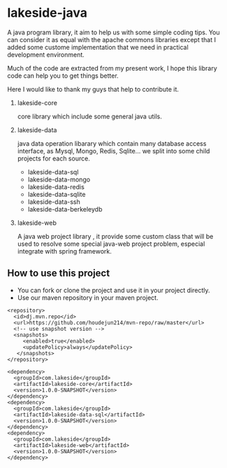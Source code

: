 lakeside-java
=============

A java program library, it aim to help us with some simple coding tips. You can consider it as equal with
the apache commons libraries except that I added some custome implementation that we need in practical
development environment.

Much of the code are extracted from my present work, I hope this library code can help you to get things better.

Here I would like to thank my guys that help to contribute it.


1. lakeside-core

    core library which include some general java utils.

2. lakeside-data

    java data operation libarary which contain many database access interface, as Mysql, Mongo, Redis, Sqlite...
    we split into some child projects for each source.
	* lakeside-data-sql
	* lakeside-data-mongo
	* lakeside-data-redis
	* lakeside-data-sqlite
	* lakeside-data-ssh
	* lakeside-data-berkeleydb

3. lakeside-web

    A java web project library , it provide some custom class that will be used to resolve some special java-web project problem, especial integrate with spring framework.

How to use this project
-----------------------
* You can fork or clone the project and use it in your project directly.
* Use our maven repository in your maven project.

```
<repository>
  <id>dj.mvn.repo</id>
  <url>https://github.com/houdejun214/mvn-repo/raw/master</url>
  <!-- use snapshot version -->
  <snapshots>
     <enabled>true</enabled>
     <updatePolicy>always</updatePolicy>
   </snapshots>
</repository>

<dependency>
  <groupId>com.lakeside</groupId>
  <artifactId>lakeside-core</artifactId>
  <version>1.0.0-SNAPSHOT</version>
</dependency>
<dependency>
  <groupId>com.lakeside</groupId>
  <artifactId>lakeside-data-sql</artifactId>
  <version>1.0.0-SNAPSHOT</version>
</dependency>
<dependency>
  <groupId>com.lakeside</groupId>
  <artifactId>lakeside-web</artifactId>
  <version>1.0.0-SNAPSHOT</version>
</dependency>
```
